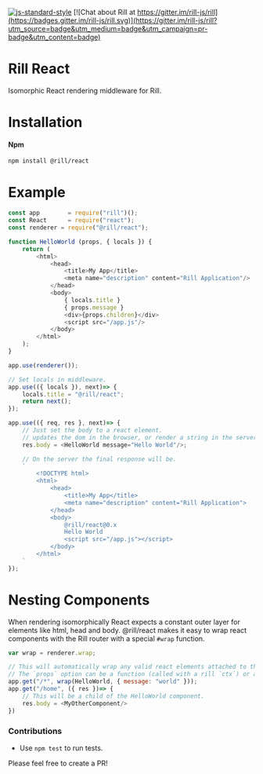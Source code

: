 [![js-standard-style](https://img.shields.io/badge/code%20style-standard-brightgreen.svg)](http://standardjs.com/)
[![Chat about Rill at https://gitter.im/rill-js/rill](https://badges.gitter.im/rill-js/rill.svg)](https://gitter.im/rill-js/rill?utm_source=badge&utm_medium=badge&utm_campaign=pr-badge&utm_content=badge)

# Rill React
Isomorphic React rendering middleware for Rill.

# Installation

#### Npm
```console
npm install @rill/react
```

# Example

```javascript
const app        = require("rill")();
const React      = require("react");
const renderer = require("@rill/react");

function HelloWorld (props, { locals }) {
	return (
		<html>
			<head>
				<title>My App</title>
				<meta name="description" content="Rill Application"/>
			</head>
			<body>
				{ locals.title }
				{ props.message }
				<div>{props.children}</div>
				<script src="/app.js"/>
			</body>
		</html>
	);
}

app.use(renderer());

// Set locals in middleware.
app.use(({ locals }), next)=> {
	locals.title = "@rill/react";
	return next();
});

app.use(({ req, res }, next)=> {
	// Just set the body to a react element.
	// updates the dom in the browser, or render a string in the server.
	res.body = <HelloWorld message="Hello World"/>;

	// On the server the final response will be.
	`
		<!DOCTYPE html>
		<html>
			<head>
				<title>My App</title>
				<meta name="description" content="Rill Application">
			</head>
			<body>
				@rill/react@0.x
				Hello World
				<script src="/app.js"></script>
			</body>
		</html>
	`
});
```

# Nesting Components
When rendering isomorphically React expects a constant outer layer for elements like html, head and body.
@rill/react makes it easy to wrap react components with the Rill router with a special `#wrap` function.

```js
var wrap = renderer.wrap;

// This will automatically wrap any valid react elements attached to the body with the `HelloWorld` component.
// The `props` option can be a function (called with a rill `ctx`) or an object.
app.get("/*", wrap(HelloWorld, { message: "world" }));
app.get("/home", ({ res })=> {
	// This will be a child of the HelloWorld component.
	res.body = <MyOtherComponent/>
})
```

### Contributions

* Use `npm test` to run tests.

Please feel free to create a PR!
